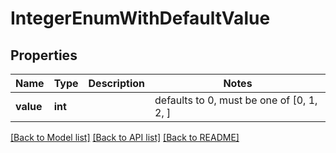# IntegerEnumWithDefaultValue


## Properties
Name | Type | Description | Notes
------------ | ------------- | ------------- | -------------
**value** | **int** |  | defaults to 0,  must be one of [0, 1, 2, ]

[[Back to Model list]](../README.md#documentation-for-models) [[Back to API list]](../README.md#documentation-for-api-endpoints) [[Back to README]](../README.md)


